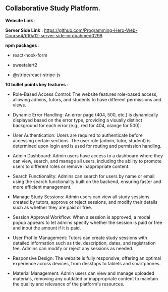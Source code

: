 ## Collaborative Study Platform.

**Website Link** : 

**Server Side Link** : https://github.com/Programming-Hero-Web-Course4/b10a12-server-side-nirobahmed0298

**npm packages** : 
- react-hook-form
* sweetalert2
- @stripe/react-stripe-js

**10 bullet points key features** : 
- Role-Based Access Control: The website features role-based access, allowing admins, tutors, and students to have different permissions and views.
* Dynamic Error Handling:  An error page (404, 500, etc.) is dynamically displayed based on the error type, providing a visually distinct background for each error (e.g., red for 404, orange for 500).
- User Authentication: Users are required to authenticate before accessing certain sections. The user role (admin, tutor, student) is determined upon login and is used for routing and permission handling.
* Admin Dashboard: Admin users have access to a dashboard where they can view, search, and manage all users, including the ability to promote users to different roles or remove inappropriate content.
- Search Functionality: Admins can search for users by name or email using the search functionality built on the backend, ensuring faster and more efficient management.
* Manage Study Sessions: Admin users can view all study sessions created by tutors, approve or reject sessions, and modify their details such as whether they are paid or free.
- Session Approval Workflow: When a session is approved, a modal popup appears to let admins specify whether the session is paid or free and input the amount if it is paid.
* User Profile Management: Tutors can create study sessions with detailed information such as title, description, dates, and registration fee. Admins can modify or reject any sessions as needed.
- Responsive Design: The website is fully responsive, offering an optimal experience across devices, from desktops to tablets and smartphones.
* Material Management: Admin users can view and manage uploaded materials, removing any outdated or inappropriate content to maintain the quality and relevance of the platform's resources.
